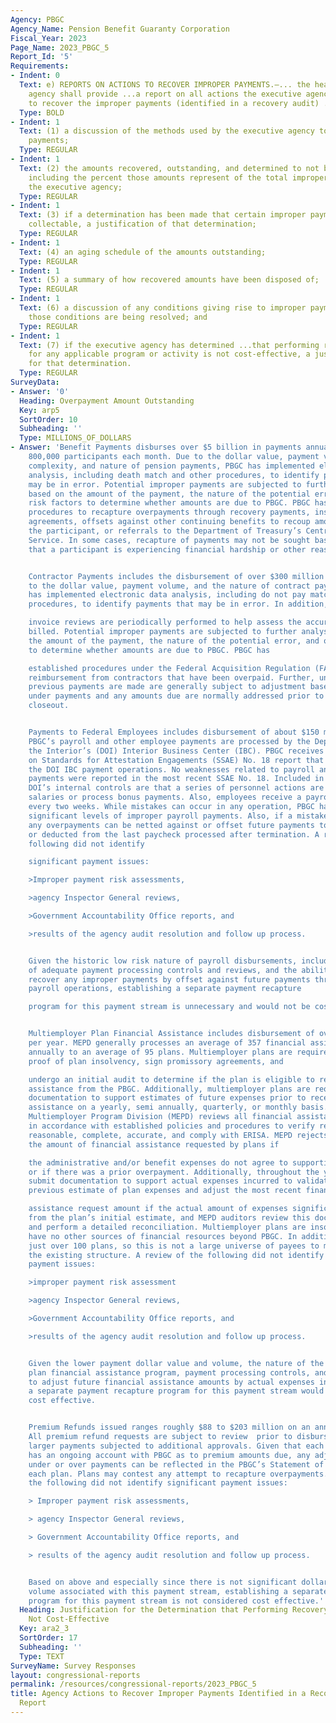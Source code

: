 ```yaml
---
Agency: PBGC
Agency_Name: Pension Benefit Guaranty Corporation
Fiscal_Year: 2023
Page_Name: 2023_PBGC_5
Report_Id: '5'
Requirements:
- Indent: 0
  Text: e) REPORTS ON ACTIONS TO RECOVER IMPROPER PAYMENTS.—... the head of the executive
    agency shall provide ...a report on all actions the executive agency is taking
    to recover the improper payments (identified in a recovery audit) ..including—
  Type: BOLD
- Indent: 1
  Text: (1) a discussion of the methods used by the executive agency to recover improper
    payments;
  Type: REGULAR
- Indent: 1
  Text: (2) the amounts recovered, outstanding, and determined to not be collectable,
    including the percent those amounts represent of the total improper payments of
    the executive agency;
  Type: REGULAR
- Indent: 1
  Text: (3) if a determination has been made that certain improper payments are not
    collectable, a justification of that determination;
  Type: REGULAR
- Indent: 1
  Text: (4) an aging schedule of the amounts outstanding;
  Type: REGULAR
- Indent: 1
  Text: (5) a summary of how recovered amounts have been disposed of;
  Type: REGULAR
- Indent: 1
  Text: (6) a discussion of any conditions giving rise to improper payments and how
    those conditions are being resolved; and
  Type: REGULAR
- Indent: 1
  Text: (7) if the executive agency has determined ...that performing recovery audits
    for any applicable program or activity is not cost-effective, a justification
    for that determination.
  Type: REGULAR
SurveyData:
- Answer: '0'
  Heading: Overpayment Amount Outstanding
  Key: arp5
  SortOrder: 10
  Subheading: ''
  Type: MILLIONS_OF_DOLLARS
- Answer: 'Benefit Payments disburses over $5 billion in payments annually to over
    800,000 participants each month. Due to the dollar value, payment volume, program
    complexity, and nature of pension payments, PBGC has implemented electronic data
    analysis, including death match and other procedures, to identify payments that
    may be in error. Potential improper payments are subjected to further analysis
    based on the amount of the payment, the nature of the potential error, and other
    risk factors to determine whether amounts are due to PBGC. PBGC has established
    procedures to recapture overpayments through recovery payments, installment repayment
    agreements, offsets against other continuing benefits to recoup amounts owed by
    the participant, or referrals to the Department of Treasury’s Centralized Receivables
    Service. In some cases, recapture of payments may not be sought based on demonstration
    that a participant is experiencing financial hardship or other reasons.


    Contractor Payments includes the disbursement of over $300 million annually. Due
    to the dollar value, payment volume, and the nature of contract payments, PBGC
    has implemented electronic data analysis, including do not pay matching and other
    procedures, to identify payments that may be in error. In addition,

    invoice reviews are periodically performed to help assess the accuracy of amounts
    billed. Potential improper payments are subjected to further analysis based on
    the amount of the payment, the nature of the potential error, and other risk factors
    to determine whether amounts are due to PBGC. PBGC has

    established procedures under the Federal Acquisition Regulation (FAR) to seek
    reimbursement from contractors that have been overpaid. Further, under the FAR,
    previous payments are made are generally subject to adjustment based on over or
    under payments and any amounts due are normally addressed prior to or at contract
    closeout.


    Payments to Federal Employees includes disbursement of about $150 million annually.
    PBGC’s payroll and other employee payments are processed by the Department of
    the Interior’s (DOI) Interior Business Center (IBC). PBGC receives a Statement
    on Standards for Attestation Engagements (SSAE) No. 18 report that reports on
    the DOI IBC payment operations. No weaknesses related to payroll and other employee
    payments were reported in the most recent SSAE No. 18. Included in PBGC’s and
    DOI’s internal controls are that a series of personnel actions are needed to change
    salaries or process bonus payments. Also, employees receive a payroll statement
    every two weeks. While mistakes can occur in any operation, PBGC has not experienced
    significant levels of improper payroll payments. Also, if a mistake is identified,
    any overpayments can be netted against or offset future payments to those employees
    or deducted from the last paycheck processed after termination. A review of the
    following did not identify

    significant payment issues:

    >Improper payment risk assessments,

    >agency Inspector General reviews,

    >Government Accountability Office reports, and

    >results of the agency audit resolution and follow up process.


    Given the historic low risk nature of payroll disbursements, including the existence
    of adequate payment processing controls and reviews, and the ability to readily
    recover any improper payments by offset against future payments through normal
    payroll operations, establishing a separate payment recapture

    program for this payment stream is unnecessary and would not be cost effective.


    Multiemployer Plan Financial Assistance includes disbursement of over $160 million
    per year. MEPD generally processes an average of 357 financial assistance payments
    annually to an average of 95 plans. Multiemployer plans are required to provide
    proof of plan insolvency, sign promissory agreements, and

    undergo an initial audit to determine if the plan is eligible to receive ongoing
    assistance from the PBGC. Additionally, multiemployer plans are required to provide
    documentation to support estimates of future expenses prior to receiving financial
    assistance on a yearly, semi annually, quarterly, or monthly basis. The PBGC’s
    Multiemployer Program Division (MEPD) reviews all financial assistance requests
    in accordance with established policies and procedures to verify requests are
    reasonable, complete, accurate, and comply with ERISA. MEPD rejects or reduces
    the amount of financial assistance requested by plans if

    the administrative and/or benefit expenses do not agree to supporting documentation
    or if there was a prior overpayment. Additionally, throughout the year, plans
    submit documentation to support actual expenses incurred to validate a plan’s
    previous estimate of plan expenses and adjust the most recent financial

    assistance request amount if the actual amount of expenses significantly varied
    from the plan’s initial estimate, and MEPD auditors review this documentation
    and perform a detailed reconciliation. Multiemployer plans are insolvent and generally
    have no other sources of financial resources beyond PBGC. In addition, there are
    just over 100 plans, so this is not a large universe of payees to monitor within
    the existing structure. A review of the following did not identify significant
    payment issues:

    >improper payment risk assessment

    >agency Inspector General reviews,

    >Government Accountability Office reports, and

    >results of the agency audit resolution and follow up process.


    Given the lower payment dollar value and volume, the nature of the multiemployer
    plan financial assistance program, payment processing controls, and the ability
    to adjust future financial assistance amounts by actual expenses incurred, establishing
    a separate payment recapture program for this payment stream would not be considered
    cost effective.


    Premium Refunds issued ranges roughly $88 to $203 million on an annual basis.
    All premium refund requests are subject to review  prior to disbursement with
    larger payments subjected to additional approvals. Given that each pension plan
    has an ongoing account with PBGC as to premium amounts due, any adjustments for
    under or over payments can be reflected in the PBGC’s Statement of Account for
    each plan. Plans may contest any attempt to recapture overpayments. A review of
    the following did not identify significant payment issues:

    > Improper payment risk assessments,

    > agency Inspector General reviews,

    > Government Accountability Office reports, and

    > results of the agency audit resolution and follow up process.


    Based on above and especially since there is not significant dollar value or payment
    volume associated with this payment stream, establishing a separate payment recapture
    program for this payment stream is not considered cost effective.'
  Heading: Justification for the Determination that Performing Recovery Audits are
    Not Cost-Effective
  Key: ara2_3
  SortOrder: 17
  Subheading: ''
  Type: TEXT
SurveyName: Survey Responses
layout: congressional-reports
permalink: /resources/congressional-reports/2023_PBGC_5
title: Agency Actions to Recover Improper Payments Identified in a Recovery Audit
  Report
---
```

